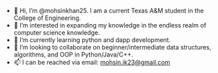 - 👋 Hi, I’m @mohsinkhan25. I am a current Texas A&M student in the College of Engineering.
- 👀 I’m interested in expanding my knowledge in the endless realm of computer science knowledge.
- 🌱 I’m currently learning python and dapp development.
- 💞️ I’m looking to collaborate on beginner/intermediate data structures, algorithms, and OOP in Python/Java/C++.
- 📫 I can be reached via email: mohsin.ik23@gmail.com

<!---
mohsinkhan25/mohsinkhan25 is a ✨ special ✨ repository because its `README.md` (this file) appears on your GitHub profile.
You can click the Preview link to take a look at your changes.
--->
